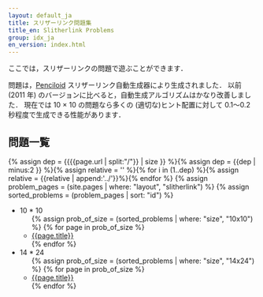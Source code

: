 ```yaml
---
layout: default_ja
title: スリザーリンク問題集
title_en: Slitherlink Problems
group: idx_ja
en_version: index.html
---
```

ここでは，スリザーリンクの問題で遊ぶことができます．

問題は，[Penciloid](https://github.com/semiexp/penciloid) スリザーリンク自動生成器により生成されました．
以前 (2011 年) のバージョンに比べると，自動生成アルゴリズムはかなり改善しました．
現在では 10 × 10 の問題なら多くの (適切な)ヒント配置に対して 0.1～0.2 秒程度で生成できる性能があります．

## 問題一覧
{% assign dep = {{{{page.url | split:"/"}} | size }} %}{% assign dep = {{dep | minus:2 }} %}{% assign relative = '' %}{% for i in (1..dep) %}{% assign relative = {{relative | append:'../'}}%}{% endfor %}
{% assign problem_pages = (site.pages | where: "layout", "slitherlink") %}
{% assign sorted_problems = (problem_pages | sort: "id") %}
<ul>
<li>10 * 10<ul>
{% assign prob_of_size = (sorted_problems | where: "size", "10x10") %}
{% for page in prob_of_size %}
<li><a href="{{relative}}{{ page.url | replace_first:'/',''}}">{{page.title}}</a></li>
{% endfor %}
</ul>
<li>14 * 24<ul>
{% assign prob_of_size = (sorted_problems | where: "size", "14x24") %}
{% for page in prob_of_size %}
<li><a href="{{relative}}{{ page.url | replace_first:'/',''}}">{{page.title}}</a></li>
{% endfor %}
</ul>
</ul>

